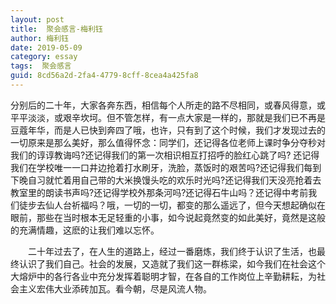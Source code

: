 ```yaml
---
layout: post
title:  聚会感言-梅利钰
author:	梅利钰
date: 2019-05-09
category: essay
tags:  聚会感言
guid: 8cd56a2d-2fa4-4779-8cff-8cea4a425fa8
---
```



分别后的二十年，大家各奔东西，相信每个人所走的路不尽相同，或春风得意，或平平淡淡，或艰辛坎坷。但不管怎样，有一点大家是一样的，那就是我们已不再是豆蔻年华，而是人已快到奔四了哦，也许，只有到了这个时候，我们才发现过去的一切原来是那么美好，那么值得怀念：同学们，还记得各位老师上课时争分夺秒对我们的谆谆教诲吗?还记得我们的第一次相识相互打招呼的脸红心跳了吗?
还记得我们在学校唯一一口井边抢着打水刷牙，洗脸，蒸饭时的艰苦吗?还记得我们每到下晚自习就忙着用自己带的大米换馒头吃的欢乐时光吗?还记得我们天没亮抢着去教室里的朗读书声吗?还记得学校外那条河吗?还记得石牛山吗？还记得中考前我们徒步去仙人台祈福吗？哦，一切的一切，都变的那么遥远了，但今天想起确似在眼前，那些在当时根本无足轻重的小事，如今说起竟然变的如此美好，竟然是这般的充满情趣，这麽的让我们难以忘怀。

　　二十年过去了，在人生的道路上，经过一番磨炼，我们终于认识了生活，也最终认识了我们自己。社会的发展，又造就了我们这一群栋梁，如今我们在社会这个大熔炉中的各行各业中充分发挥着聪明才智，在各自的工作岗位上辛勤耕耘，为社会主义宏伟大业添砖加瓦。看今朝，尽是风流人物。
